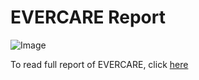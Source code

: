# EVERCARE Report

![Image](https://github.com/user-attachments/assets/86ca491c-bae7-4643-885f-cf2ffbef1ed2)

To read full report of EVERCARE, click [here](https://github.com/user-attachments/files/18473221/REPORT.DESIGN.THINKING.PROJECT.GROUP.5.pdf)
